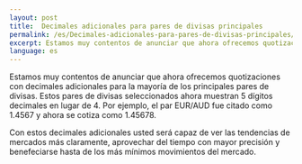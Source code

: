 ```yaml
---
layout: post
title:  Decimales adicionales para pares de divisas principales
permalink: /es/Decimales-adicionales-para-pares-de-divisas-principales/
excerpt: Estamos muy contentos de anunciar que ahora ofrecemos quotizaciones con decimales adicionales para la mayoría de los principales pares de divisas.
language: es
---
```


Estamos muy contentos de anunciar que ahora ofrecemos quotizaciones con decimales adicionales para la mayoría de los principales pares de divisas. Estos pares de divisas seleccionados ahora muestran 5 dígitos decimales en lugar de 4. Por ejemplo, el par EUR/AUD fue citado como 1.4567 y ahora se cotiza como 1.45678.

Con estos decimales adicionales usted será capaz de ver las tendencias de mercados más claramente, aprovechar del tiempo con mayor precisión y benefeciarse hasta de los más mínimos movimientos del mercado.
